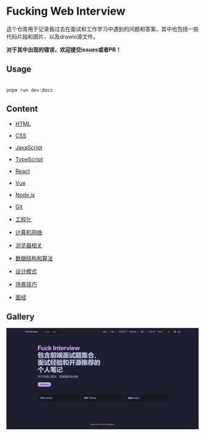 # Fucking Web Interview

这个仓库用于记录我过去在面试和工作学习中遇到的问题和答案，其中也包括一些代码片段和图片，以及drawio源文件。

**对于其中出现的错误，欢迎提交issues或者PR！**

## Usage

```shell

pnpm run dev:docs

```

## Content

- [HTML](./docs/src/notes/HTML.md)

- [CSS](./docs/src/notes/CSS.md)

- [JavaScript](./docs/src/notes/Javascript.md)

- [TypeScript](./docs/src/notes/Typescript.md)

- [React](./docs/src/notes/React.md)

- [Vue](./docs/src/notes/Vue.md)

- [Node.js](./docs/src/notes/NodeJS.md)

- [Git](./docs/src/notes/Git.md)

- [工程化](./docs/src/notes/工程化.md)

- [计算机网络](./docs/src/notes/计算机网络.md)

- [浏览器相关](./docs/src/notes/浏览器相关.md)

- [数据结构和算法](./docs/src/notes/数据结构和算法.md)

- [设计模式](./docs/src/notes/设计模式.md)

- [场景技巧](./docs/src/notes/场景技巧.md)

- [面经](./docs/src/interviews/index.md)

## Gallery

![homepage](./images//homepage.png)
